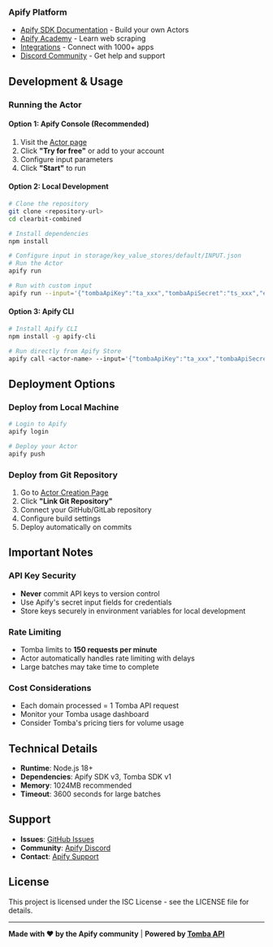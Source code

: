### Apify Platform

- [Apify SDK Documentation](https://docs.apify.com/sdk/js) - Build your own Actors
- [Apify Academy](https://docs.apify.com/academy) - Learn web scraping
- [Integrations](https://apify.com/integrations) - Connect with 1000+ apps
- [Discord Community](https://discord.com/invite/jyEM2PRvMU) - Get help and support

## Development & Usage

### Running the Actor

#### Option 1: Apify Console (Recommended)

1. Visit the [Actor page](https://console.apify.com/actors)
2. Click **"Try for free"** or add to your account
3. Configure input parameters
4. Click **"Start"** to run

#### Option 2: Local Development

```bash
# Clone the repository
git clone <repository-url>
cd clearbit-combined

# Install dependencies
npm install

# Configure input in storage/key_value_stores/default/INPUT.json
# Run the Actor
apify run

# Run with custom input
apify run --input='{"tombaApiKey":"ta_xxx","tombaApiSecret":"ts_xxx","emails":[""]}'
```

#### Option 3: Apify CLI

```bash
# Install Apify CLI
npm install -g apify-cli

# Run directly from Apify Store
apify call <actor-name> --input='{"tombaApiKey":"ta_xxx","tombaApiSecret":"ts_xxx","emails":[""]}'
```

## Deployment Options

### Deploy from Local Machine

```bash
# Login to Apify
apify login

# Deploy your Actor
apify push
```

### Deploy from Git Repository

1. Go to [Actor Creation Page](https://console.apify.com/actors/new)
2. Click **"Link Git Repository"**
3. Connect your GitHub/GitLab repository
4. Configure build settings
5. Deploy automatically on commits

## Important Notes

### API Key Security

- **Never** commit API keys to version control
- Use Apify's secret input fields for credentials
- Store keys securely in environment variables for local development

### Rate Limiting

- Tomba limits to **150 requests per minute**
- Actor automatically handles rate limiting with delays
- Large batches may take time to complete

### Cost Considerations

- Each domain processed = 1 Tomba API request
- Monitor your Tomba usage dashboard
- Consider Tomba's pricing tiers for volume usage

## Technical Details

- **Runtime**: Node.js 18+
- **Dependencies**: Apify SDK v3, Tomba SDK v1
- **Memory**: 1024MB recommended
- **Timeout**: 3600 seconds for large batches

## Support

- **Issues**: [GitHub Issues](https://github.com/your-repo/issues)
- **Community**: [Apify Discord](https://discord.com/invite/jyEM2PRvMU)
- **Contact**: [Apify Support](https://apify.com/support)

## License

This project is licensed under the ISC License - see the LICENSE file for details.

---

**Made with ❤️ by the Apify community** | **Powered by [Tomba API](https://tomba.io)**
